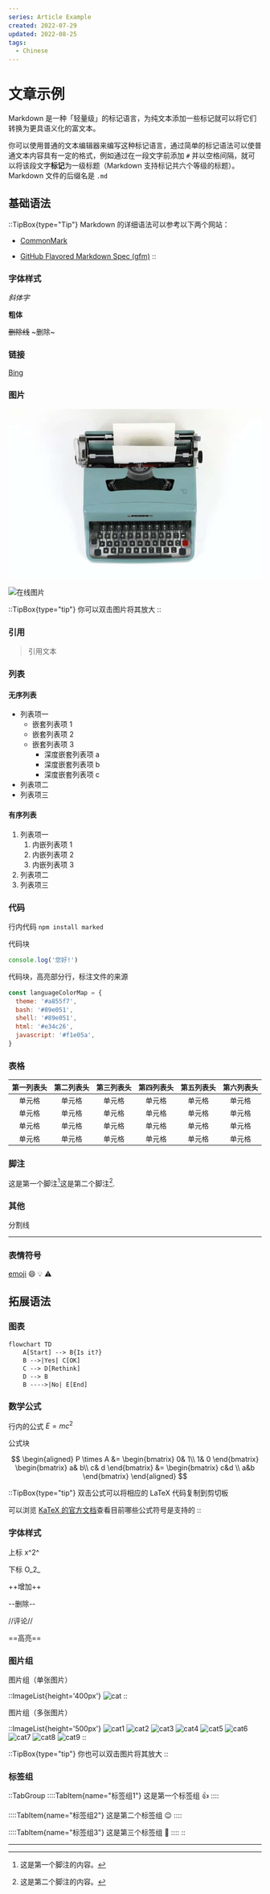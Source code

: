 ```yaml
---
series: Article Example
created: 2022-07-29
updated: 2022-08-25
tags:
  - Chinese
---
```


# 文章示例

Markdown 是一种「轻量级」的标记语言，为纯文本添加一些标记就可以将它们转换为更具语义化的富文本。

你可以使用普通的文本编辑器来编写这种标记语言，通过简单的标记语法可以使普通文本内容具有一定的格式，例如通过在一段文字前添加 `#` 并以空格间隔，就可以将该段文字**标记**为一级标题（Markdown 支持标记共六个等级的标题）。Markdown 文件的后缀名是 `.md`

## 基础语法

::TipBox{type="Tip"}
Markdown 的详细语法可以参考以下两个网站：

* [CommonMark](https://commonmark.org/)

* [GitHub Flavored Markdown Spec (gfm)](https://github.github.com/gfm/)
::

### 字体样式

*斜体字*

**粗体**

~~删除线~~ ~删除~

### 链接

[Bing](https://www.bing.com/)

### 图片

![本地图片](./images/typewriter.jpg)

![在线图片](http://placekitten.com/600/300)

::TipBox{type="tip"}
你可以双击图片将其放大
::

### 引用

> 引用文本

### 列表

#### 无序列表

* 列表项一
  * 嵌套列表项 1
  * 嵌套列表项 2
  * 嵌套列表项 3
    * 深度嵌套列表项 a
    * 深度嵌套列表项 b
    * 深度嵌套列表项 c
* 列表项二
* 列表项三

#### 有序列表

1. 列表项一
    1. 内嵌列表项 1
    2. 内嵌列表项 2
    3. 内嵌列表项 3
2. 列表项二
3. 列表项三


### 代码

行内代码 `npm install marked`

代码块

```javascript
console.log('您好!')
```

代码块，高亮部分行，标注文件的来源

```javascript [/components/content/ProseCode.vue] {2-4, 6}
const languageColorMap = {
  theme: '#a855f7',
  bash: '#89e051',
  shell: '#89e051',
  html: '#e34c26',
  javascript: '#f1e05a',
}
```

### 表格

| 第一列表头 | 第二列表头 | 第三列表头 | 第四列表头 | 第五列表头 | 第六列表头 |
| :---: | :---: | :---: | :---: | :---: | :---: |
| 单元格 | 单元格 | 单元格 | 单元格 | 单元格 | 单元格 |
| 单元格 | 单元格 | 单元格 | 单元格 | 单元格 | 单元格 |
| 单元格 | 单元格 | 单元格 | 单元格 | 单元格 | 单元格 |
| 单元格 | 单元格 | 单元格 | 单元格 | 单元格 | 单元格 |

### 脚注

这是第一个脚注[^1]这是第二个脚注[^2].

### 其他

分割线

---

### 表情符号

[emoji](https://www.webfx.com/tools/emoji-cheat-sheet/) :smile: :bulb: :warning:

## 拓展语法

### 图表

```mermaid
flowchart TD
    A[Start] --> B{Is it?}
    B -->|Yes| C[OK]
    C --> D[Rethink]
    D --> B
    B ---->|No| E[End]
```

### 数学公式
行内的公式 $E=mc^2$

公式块

$$
\begin{aligned}
P \times A
&=
\begin{bmatrix}
  0& 1\\
  1& 0
\end{bmatrix}
\begin{bmatrix}
  a& b\\
  c& d
\end{bmatrix}
&=
\begin{bmatrix}
  c&d \\
  a&b
\end{bmatrix}
\end{aligned}
$$

::TipBox{type="tip"}
双击公式可以将相应的 LaTeX 代码复制到剪切板

可以浏览 [KaTeX 的官方文档](https://katex.org/docs/supported.html)查看目前哪些公式符号是支持的
::

### 字体样式

上标 x^2^

下标 O_2_

++增加++

--删除--

//评论//

==高亮==

### 图片组

图片组（单张图片）

::ImageList{height='400px'}
![cat](http://placekitten.com/600/400)
::

图片组（多张图片）

::ImageList{height='500px'}
![cat1](http://placekitten.com/200)
![cat2](http://placekitten.com/600)
![cat3](http://placekitten.com/400)
![cat4](http://placekitten.com/500)
![cat5](http://placekitten.com/800)
![cat6](http://placekitten.com/1080)
![cat7](http://placekitten.com/800/1000)
![cat8](http://placekitten.com/600/800)
![cat9](http://placekitten.com/1000)
::

::TipBox{type="tip"}
你也可以双击图片将其放大
::

### 标签组

::TabGroup
::::TabItem{name="标签组1"}
这是第一个标签组 :thumbsup:
::::

::::TabItem{name="标签组2"}
这是第二个标签组 :wink:
::::

::::TabItem{name="标签组3"}
这是第三个标签组 :tada:
::::
::

---

[^1]: 这是第一个脚注的内容。
[^2]: 这是第二个脚注的内容。
